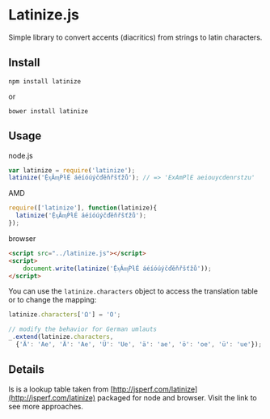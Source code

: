 
# Latinize.js

Simple library to convert accents (diacritics) from strings to latin characters.

## Install

```
npm install latinize
```

or

```
bower install latinize
```

## Usage

node.js

```javascript
var latinize = require('latinize');
latinize('ỆᶍǍᶆṔƚÉ áéíóúýčďěňřšťžů'); // => 'ExAmPlE aeiouycdenrstzu'
```

AMD

```javascript
require(['latinize'], function(latinize){
  latinize('ỆᶍǍᶆṔƚÉ áéíóúýčďěňřšťžů');
});
```

browser

```html
<script src="../latinize.js"></script>
<script>
    document.write(latinize('ỆᶍǍᶆṔƚÉ áéíóúýčďěňřšťžů'));
</script>
```

You can use the `latinize.characters` object to access the translation table or to change the mapping:

```javascript
latinize.characters['Ω'] = 'O';

// modify the behavior for German umlauts
_.extend(latinize.characters,
  {'Ä': 'Ae', 'Ä': 'Ae', 'Ü': 'Ue', 'ä': 'ae', 'ö': 'oe', 'ü': 'ue'});
```

## Details

Is is a lookup table taken from [http://jsperf.com/latinize](http://jsperf.com/latinize) packaged for node and browser. Visit the link to see more approaches.